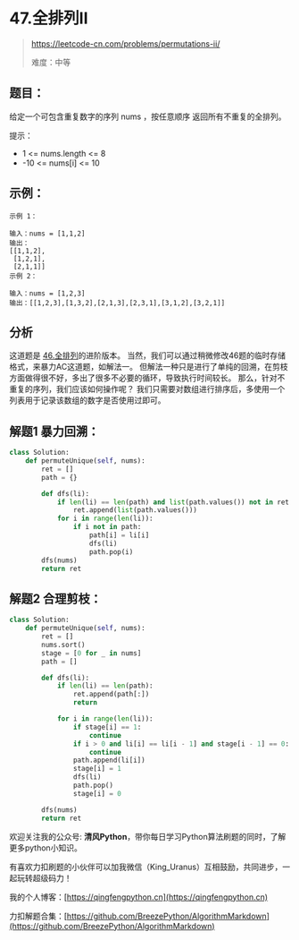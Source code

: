 # 47.全排列II
> https://leetcode-cn.com/problems/permutations-ii/
> 
> 难度：中等

## 题目：

给定一个可包含重复数字的序列 nums ，按任意顺序 返回所有不重复的全排列。

提示：

- 1 <= nums.length <= 8
- -10 <= nums[i] <= 10

## 示例：

```
示例 1：

输入：nums = [1,1,2]
输出：
[[1,1,2],
 [1,2,1],
 [2,1,1]]
示例 2：

输入：nums = [1,2,3]
输出：[[1,2,3],[1,3,2],[2,1,3],[2,3,1],[3,1,2],[3,2,1]]

```

## 分析

这道题是 [46.全排列](https://leetcode-cn.com/problems/permutations/)的进阶版本。
当然，我们可以通过稍微修改46题的临时存储格式，来暴力AC这道题，如解法一。
但解法一种只是进行了单纯的回溯，在剪枝方面做得很不好，多出了很多不必要的循环，导致执行时间较长。
那么，针对不重复的序列，我们应该如何操作呢？
我们只需要对数组进行排序后，多使用一个列表用于记录该数组的数字是否使用过即可。

## 解题1 暴力回溯：

```python
class Solution:
    def permuteUnique(self, nums):
        ret = []
        path = {}

        def dfs(li):
            if len(li) == len(path) and list(path.values()) not in ret:
                ret.append(list(path.values()))
            for i in range(len(li)):
                if i not in path:
                    path[i] = li[i]
                    dfs(li)
                    path.pop(i)
        dfs(nums)
        return ret
```

## 解题2 合理剪枝：

```python
class Solution:
    def permuteUnique(self, nums):
        ret = []
        nums.sort()
        stage = [0 for _ in nums]
        path = []

        def dfs(li):
            if len(li) == len(path):
                ret.append(path[:])
                return

            for i in range(len(li)):
                if stage[i] == 1:
                    continue
                if i > 0 and li[i] == li[i - 1] and stage[i - 1] == 0:
                    continue
                path.append(li[i])
                stage[i] = 1
                dfs(li)
                path.pop()
                stage[i] = 0

        dfs(nums)
        return ret
```

欢迎关注我的公众号: **清风Python**，带你每日学习Python算法刷题的同时，了解更多python小知识。

有喜欢力扣刷题的小伙伴可以加我微信（King_Uranus）互相鼓励，共同进步，一起玩转超级码力！

我的个人博客：[https://qingfengpython.cn](https://qingfengpython.cn)

力扣解题合集：[https://github.com/BreezePython/AlgorithmMarkdown](https://github.com/BreezePython/AlgorithmMarkdown)
